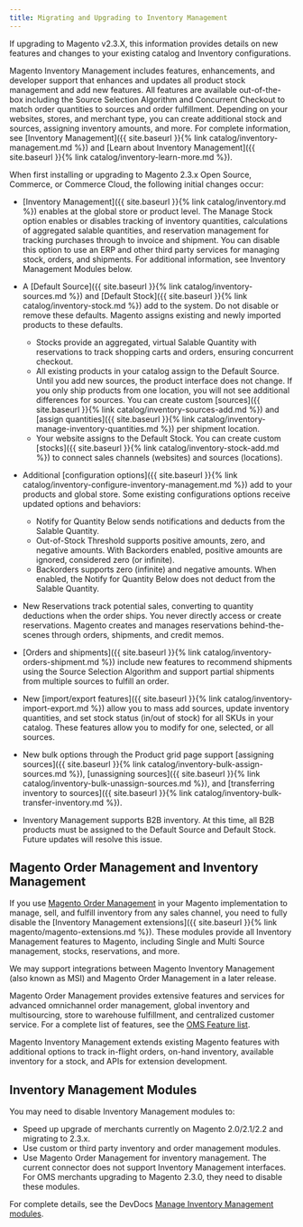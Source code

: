 ```yaml
---
title: Migrating and Upgrading to Inventory Management
---
```


If upgrading to Magento v2.3.X, this information provides details on new features and changes to your existing catalog and Inventory configurations.

Magento Inventory Management includes features, enhancements, and developer support that enhances and updates all product stock management and add new features. All features are available out-of-the-box including the Source Selection Algorithm and Concurrent Checkout to match order quantities to sources and order fulfillment. Depending on your websites, stores, and merchant type, you can create additional stock and sources, assigning inventory amounts, and more. For complete information, see [Inventory Management]({{ site.baseurl }}{% link catalog/inventory-management.md %}) and [Learn about Inventory Management]({{ site.baseurl }}{% link catalog/inventory-learn-more.md %}).

When first installing or upgrading to Magento 2.3.x Open Source, Commerce, or Commerce Cloud, the following initial changes occur:

* [Inventory Management]({{ site.baseurl }}{% link catalog/inventory.md %}) enables at the global store or product level. The Manage Stock option enables or disables tracking of inventory quantities, calculations of aggregated salable quantities, and reservation management for tracking purchases through to invoice and shipment. You can disable this option to use an ERP and other third party services for managing stock, orders, and shipments. For additional information, see Inventory Management Modules below.
* A [Default Source]({{ site.baseurl }}{% link catalog/inventory-sources.md %}) and [Default Stock]({{ site.baseurl }}{% link catalog/inventory-stock.md %}) add to the system. Do not disable or remove these defaults. Magento assigns existing and newly imported products to these defaults.
  * Stocks provide an aggregated, virtual Salable Quantity with reservations to track shopping carts and orders, ensuring concurrent checkout.
  * All existing products in your catalog assign to the Default Source. Until you add new sources, the product interface does not change. If you only ship products from one location, you will not see additional differences for sources. You can create custom [sources]({{ site.baseurl }}{% link catalog/inventory-sources-add.md %}) and [assign quantities]({{ site.baseurl }}{% link catalog/inventory-manage-inventory-quantities.md %}) per shipment location.
  * Your website assigns to the Default Stock. You can create custom [stocks]({{ site.baseurl }}{% link catalog/inventory-stock-add.md %}) to connect sales channels (websites) and sources (locations).

* Additional [configuration options]({{ site.baseurl }}{% link catalog/inventory-configure-inventory-management.md %}) add to your products and global store. Some existing configurations options receive updated options and behaviors:
  * Notify for Quantity Below sends notifications and deducts from the Salable Quantity.
  * Out-of-Stock Threshold supports positive amounts, zero, and negative amounts. With Backorders enabled, positive amounts are ignored, considered zero (or infinite).
  * Backorders supports zero (infinite) and negative amounts. When enabled, the Notify for Quantity Below does not deduct from the Salable Quantity.

* New Reservations track potential sales, converting to quantity deductions when the order ships. You never directly access or create reservations. Magento creates and manages reservations behind-the-scenes through orders, shipments, and credit memos.
* [Orders and shipments]({{ site.baseurl }}{% link catalog/inventory-orders-shipment.md %}) include new features to recommend shipments using the Source Selection Algorithm and support partial shipments from multiple sources to fulfill an order.
* New [import/export features]({{ site.baseurl }}{% link catalog/inventory-import-export.md %}) allow you to mass add sources, update inventory quantities, and set stock status (in/out of stock) for all SKUs in your catalog. These features allow you to modify for one, selected, or all sources.
* New bulk options through the Product grid page support [assigning sources]({{ site.baseurl }}{% link catalog/inventory-bulk-assign-sources.md %}), [unassigning sources]({{ site.baseurl }}{% link catalog/inventory-bulk-unassign-sources.md %}), and [transferring inventory to sources]({{ site.baseurl }}{% link catalog/inventory-bulk-transfer-inventory.md %}).
<!--{% if "Default.B2B Only" contains site.edition %}-->

* Inventory Management supports B2B inventory. At this time, all B2B products must be assigned to the Default Source and Default Stock. Future updates will resolve this issue.
<!--{% endif %}-->

## Magento Order Management and Inventory Management

If you use [Magento Order Management][1] in your Magento implementation to manage, sell, and fulfill inventory from any sales channel, you need to fully disable the [Inventory Management extensions]({{ site.baseurl }}{% link magento/magento-extensions.md %}). These modules provide all Inventory Management features to Magento, including Single and Multi Source management, stocks, reservations, and more.

We may support integrations between Magento Inventory Management (also known as MSI) and Magento Order Management in a later release.

Magento Order Management provides extensive features and services for advanced omnichannel order management, global inventory and multisourcing, store to warehouse fulfillment, and centralized customer service. For a complete list of features, see the [OMS Feature list][2].

Magento Inventory Management extends existing Magento features with additional options to track in-flight orders, on-hand inventory, available inventory for a stock, and APIs for extension development.

## Inventory Management Modules

You may need to disable Inventory Management modules to:

* Speed up upgrade of merchants currently on Magento 2.0/2.1/2.2 and migrating to 2.3.x.
* Use custom or third party inventory and order management modules.
* Use Magento Order Management for inventory management. The current connector does not support Inventory Management interfaces. For OMS merchants upgrading to Magento 2.3.0, they need to disable these modules.

For complete details, see the DevDocs [Manage Inventory Management modules][3].

[1]: https://omsdocs.magento.com/
[2]: https://omsdocs.magento.com/en/getting-started/feature-list/
[3]: https://devdocs.magento.com/guides/v2.3/extensions/inventory-management
